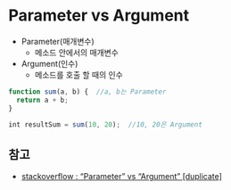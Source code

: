 # Parameter vs Argument
- Parameter(매개변수)
  - 메소드 안에서의 매개변수
- Argument(인수)
  - 메소드를 호출 할 때의 인수
```JavaScript
function sum(a, b) {  //a, b는 Parameter
  return a + b;
}

int resultSum = sum(10, 20);  //10, 20은 Argument
```
## 참고
- [stackoverflow : “Parameter” vs “Argument” [duplicate]](https://stackoverflow.com/questions/1788923/parameter-vs-argument)